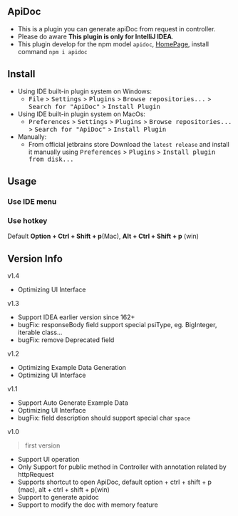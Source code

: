 ApiDoc
---

* This is a plugin you can generate apiDoc from request in controller.
* Please do aware **This plugin is only for IntelliJ IDEA**.
* This plugin develop for the npm model `apidoc`, [HomePage](https://www.npmjs.com/package/apidoc), install command `npm i apidoc` 

## Install   
- Using IDE built-in plugin system on Windows:
  - <kbd>File</kbd> > <kbd>Settings</kbd> > <kbd>Plugins</kbd> > <kbd>Browse repositories...</kbd> > <kbd>Search for "ApiDoc"</kbd> > <kbd>Install Plugin</kbd>
- Using IDE built-in plugin system on MacOs:
  - <kbd>Preferences</kbd> > <kbd>Settings</kbd> > <kbd>Plugins</kbd> > <kbd>Browse repositories...</kbd> > <kbd>Search for "ApiDoc"</kbd> > <kbd>Install Plugin</kbd>
- Manually:
  - From official jetbrains store Download the `latest release` and install it manually using <kbd>Preferences</kbd> > <kbd>Plugins</kbd> > <kbd>Install plugin from disk...</kbd>

## Usage
### Use IDE menu

### Use hotkey
Default **Option + Ctrl + Shift + p**(Mac), **Alt + Ctrl + Shift + p** (win)

## Version Info

v1.4
> 
* Optimizing UI Interface

v1.3
> 
* Support IDEA earlier version since 162+
* bugFix: responseBody field support special psiType, eg. BigInteger, iterable class...
* bugFix: remove Deprecated field 

v1.2
> 
* Optimizing Example Data Generation
* Optimizing UI Interface 

v1.1
> 
* Support Auto Generate Example Data
* Optimizing UI Interface 
* bugFix: field description should support special char `space`

v1.0
> first version
* Support UI operation
* Only Support for public method in Controller with annotation related by httpRequest
* Supports shortcut to open ApiDoc, default option + ctrl + shift + p (mac), alt + ctrl + shift + p(win)
* Support to generate apidoc
* Support to modify the doc with memory feature